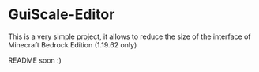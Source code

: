 # GuiScale-Editor
This is a very simple project, it allows to reduce the size of the interface of Minecraft Bedrock Edition (1.19.62 only)

README soon :)
